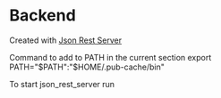# Backend
Created with [Json Rest Server](https://pub.dev/packages/json_rest_server)

Command to add to PATH in the current section
export PATH="$PATH":"$HOME/.pub-cache/bin"

To start 
json_rest_server run